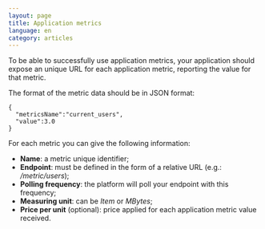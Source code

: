 ```yaml
---
layout: page
title: Application metrics
language: en
category: articles
---
```


To be able to successfully use application metrics, your application should expose an unique URL for each application metric, reporting the value for that metric.

The format of the metric data should be in JSON format:

```
{
  "metricsName":"current_users",
  "value":3.0
}
```

For each metric you can give the following information:

* **Name**: a metric unique identifier;
* **Endpoint**: must be defined in the form of a relative URL (e.g.: */metric/users*);
* **Polling frequency**: the platform will poll your endpoint with this frequency;
* **Measuring unit**: can be *Item* or *MBytes*;
* **Price per unit** (optional): price applied for each application metric value received.
